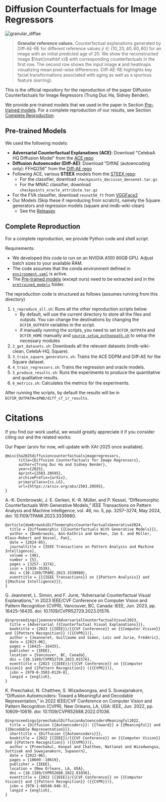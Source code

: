 # Diffusion Counterfactuals for Image Regressors

![granular_diffae](https://github.com/user-attachments/assets/93f97b55-21c7-4cd7-8a59-148a51aecfc4)

> **Granular reference values.** Counterfactual explanations generated by Diff-AE-RE for different reference values $\tilde y \in \{10,20,40,60,80\}$ for an image with an initial predicted age of 20. We show the reconstructed image $\hat{\mathbf x}$ with corresponding counterfactuals in the first row. The second row shows the input image $\mathbf x$ and heatmaps visualizing mean pixel-wise differences. Diff-AE-RE highlights key facial transformations associated with aging as well as a spurious feature (earring).

This is the official repository for the reproduction of the paper Diffusion Counterfactuals for Image Regressors (Trung Duc Ha, Sidney Bender).

We provide pre-trained models that we used in the paper in Section [Pre-trained models](#pre-trained-models). For a complete reproduction of our results, see Section [Complete Reproduction](#complete-reproduction).


## Pre-trained Models

We used the following models:

- **Adversarial Counterfactual Explanations (ACE)**: Download "CelebaA HQ Diffusion Model" from the [ACE repo](https://github.com/guillaumejs2403/ACE?tab=readme-ov-file#downloading-pre-trained-models)
- **Diffusion Autoencoder (Diff-AE)**: Download "DiffAE (autoencoding only): FFHQ256" from the [Diff-AE repo](https://github.com/phizaz/diffae?tab=readme-ov-file#checkpoints)
- Following ACE, various **STEEX** models from the [STEEX repo](https://github.com/valeoai/STEEX/releases): 
    - For the classifier, download `checkpoints_decision_densenet.tar.gz`
    - For the MNAC classifier, download `checkpoints_oracle_attribute.tar.gz `
- For the FVA classifier, download `resnet50_ft` from [VGGFace2](https://github.com/cydonia999/VGGFace2-pytorch)
- Our Models (Skip these if reproducing from scratch), namely the Square generators and regression models (square and imdb-wiki-clean) 
    - See the [Releases](https://github.com/DevinTDHa/Diffusion-Counterfactuals-for-Image-Regressors/releases/)

## Complete Reproduction

For a complete reproduction, we provide Python code and shell script. 

Requirements:

- We developed this code to run on an NVIDIA A100 80GB GPU. Adjust batch sizes to your available RAM.
- The code assumes that the conda environment defined in [`environment.yaml`](/environment.yaml) is active.
- The [Pre-trained models](#pre-trained-models) (except ours) need to be extracted and in the [`pretrained_models`](/pretrained_models) folder.

The reproduction code is structured as follows (assumes running from this directory)

1. `1_reproduce_all.sh`: Runs all the other reproduction scripts below.
    - By default, will use the current directory to store all the files and outputs. You can change the destinations by changing the `DCFIR_OUTPATH` variables in the script.
    - if manually running the scripts, you need to set `DCFIR_OUTPATH` and `DCFIR_HOME` manually and  [`source setup_pythonpath.sh`](/setup_pythonpath.sh) to setup the necessary modules
2. `2_get_datasets.sh`: Downloads all the relevant datasets (imdb-wiki-clean, CelebA-HQ, Square).
3. `3_train_square_generators.sh`: Trains the ACE DDPM and Diff-AE for the Square dataset.
4. `4_train_regressors.sh`: Trains the regression and oracle models.
5. `5_produce_results.sh`: Runs the experiments to produce the quantitative and qualitative results.
5. `6_metrics.sh`: Calculates the metrics for the experiments.

After running the scripts, by default the results will be in `DCFIR_OUTPATH=$PWD/diff_cf_ir_results`.

# Citations

If you find our work useful, we would greatly appreciate it if you consider citing our and the related works:

Our Paper (arxiv for now, will update with XAI-2025 once available).

```
@misc{ha2025diffusioncounterfactualsimageregressors,
      title={Diffusion Counterfactuals for Image Regressors}, 
      author={Trung Duc Ha and Sidney Bender},
      year={2025},
      eprint={2503.20595},
      archivePrefix={arXiv},
      primaryClass={cs.LG},
      url={https://arxiv.org/abs/2503.20595}, 
}
```

A.-K. Dombrowski, J. E. Gerken, K.-R. Müller, and P. Kessel, “Diffeomorphic Counterfactuals With Generative Models,” IEEE Transactions on Pattern Analysis and Machine Intelligence, vol. 46, no. 5, pp. 3257–3274, May 2024, doi: 10.1109/TPAMI.2023.3339980.

```
@article{dombrowskiDiffeomorphicCounterfactualsGenerative2024,
  title = {Diffeomorphic {{Counterfactuals With Generative Models}}},
  author = {Dombrowski, Ann-Kathrin and Gerken, Jan E. and Müller, Klaus-Robert and Kessel, Pan},
  date = {2024-05},
  journaltitle = {IEEE Transactions on Pattern Analysis and Machine Intelligence},
  volume = {46},
  number = {5},
  pages = {3257--3274},
  issn = {1939-3539},
  doi = {10.1109/TPAMI.2023.3339980},
  eventtitle = {{{IEEE Transactions}} on {{Pattern Analysis}} and {{Machine Intelligence}}},
}
```

G. Jeanneret, L. Simon, and F. Jurie, “Adversarial Counterfactual Visual Explanations,” in 2023 IEEE/CVF Conference on Computer Vision and Pattern Recognition (CVPR), Vancouver, BC, Canada: IEEE, Jun. 2023, pp. 16425–16435. doi: 10.1109/CVPR52729.2023.01576.
```
@inproceedings{jeanneretAdversarialCounterfactualVisual2023,
  title = {Adversarial {{Counterfactual Visual Explanations}}},
  booktitle = {2023 {{IEEE}}/{{CVF Conference}} on {{Computer Vision}} and {{Pattern Recognition}} ({{CVPR}})},
  author = {Jeanneret, Guillaume and Simon, Loïc and Jurie, Frédéric},
  date = {2023-06},
  pages = {16425--16435},
  publisher = {IEEE},
  location = {Vancouver, BC, Canada},
  doi = {10.1109/CVPR52729.2023.01576},
  eventtitle = {2023 {{IEEE}}/{{CVF Conference}} on {{Computer Vision}} and {{Pattern Recognition}} ({{CVPR}})},
  isbn = {979-8-3503-0129-8},
  langid = {english},
}
```

K. Preechakul, N. Chatthee, S. Wizadwongsa, and S. Suwajanakorn, “Diffusion Autoencoders: Toward a Meaningful and Decodable Representation,” in 2022 IEEE/CVF Conference on Computer Vision and Pattern Recognition (CVPR), New Orleans, LA, USA: IEEE, Jun. 2022, pp. 10609–10619. doi: 10.1109/CVPR52688.2022.01036.
```
@inproceedings{preechakulDiffusionAutoencodersMeaningful2022,
  title = {Diffusion {{Autoencoders}}: {{Toward}} a {{Meaningful}} and {{Decodable Representation}}},
  shorttitle = {Diffusion {{Autoencoders}}},
  booktitle = {2022 {{IEEE}}/{{CVF Conference}} on {{Computer Vision}} and {{Pattern Recognition}} ({{CVPR}})},
  author = {Preechakul, Konpat and Chatthee, Nattanat and Wizadwongsa, Suttisak and Suwajanakorn, Supasorn},
  date = {2022-06},
  pages = {10609--10619},
  publisher = {IEEE},
  location = {New Orleans, LA, USA},
  doi = {10.1109/CVPR52688.2022.01036},
  eventtitle = {2022 {{IEEE}}/{{CVF Conference}} on {{Computer Vision}} and {{Pattern Recognition}} ({{CVPR}})},
  isbn = {978-1-66546-946-3},
  langid = {english},
}
```
